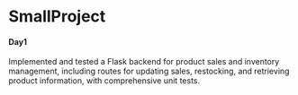 # SmallProject

#### Day1

Implemented and tested a Flask backend for product sales and inventory management, including routes for updating sales, restocking, and retrieving product information, with comprehensive unit tests.
